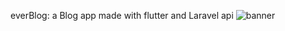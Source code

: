 everBlog: a Blog app made with flutter and Laravel api
![banner](https://github.com/aymendouibi/everBlog/assets/55748356/e0690a38-a9b1-45ef-96e4-6a1c0b863d26)
